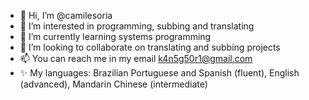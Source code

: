 - 👋 Hi, I’m @camilesoria
- 👀 I’m interested in programming, subbing and translating
- 🌱 I’m currently learning systems programming
- 💞️ I’m looking to collaborate on translating and subbing projects
- 📫 You can reach me in my email k4n5g50r1@gmail.com
- ✨ My languages: Brazilian Portuguese and Spanish (fluent), English (advanced), Mandarin Chinese (intermediate)
<!---
camilesoria/camilesoria is a ✨ special ✨ repository because its `README.md` (this file) appears on your GitHub profile.
You can click the Preview link to take a look at your changes.
--->
